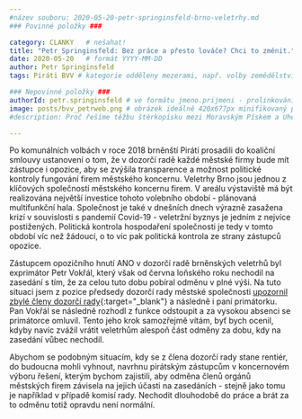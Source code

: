 ```yaml
---
#název souboru: 2020-05-20-petr-springinsfeld-brno-veletrhy.md
### Povinné položky ###

category: CLANKY   # nešahat!
title: "Petr Springinsfeld: Bez práce a přesto lováče? Chci to změnit."
date: 2020-05-20   # formát YYYY-MM-DD
author: Petr Springinsfeld
tags: Piráti BVV # kategorie odděleny mezerami, např. volby zemědělství životní-prostředí piráti (viz https://jihomoravsky.pirati.cz/tags/)

### Nepovinné položky ###
authorId: petr.springinsfeld # ve formátu jmeno.prijmeni - prolinkování s profilem přes uid
image: posts/bvv_petrweb.png # obrázek ideálně 420x677px minifikovaný přes https://tinypng.com/
#description: Proč řešíme těžbu štěrkopísku mezi Moravským Pískem a Uherským Ostrohem? Podrobné info o celé kauze.

---
```


Po komunálních volbách v roce 2018 brněnští Piráti prosadili do koaliční smlouvy ustanovení o tom, že v dozorčí radě každé městské firmy bude mít zástupce i opozice, aby se zvýšila transparence a možnost politické kontroly fungování firem městského koncernu. Veletrhy Brno jsou jednou z klíčových společností městského koncernu firem. V areálu výstaviště má být realizována největší investice tohoto volebního období - plánovaná multifunkční hala. Společnost je také v dnešních dnech výrazně zasažena krizí v souvislosti s pandemií Covid-19 - veletržní byznys je jedním z nejvíce postižených. Politická kontrola hospodaření společnosti je tedy v tomto období víc než žádoucí, o to víc pak politická kontrola ze strany zástupců opozice.

Zástupcem opozičního hnutí ANO v dozorčí radě brněnských veletrhů byl exprimátor Petr Vokřál, který však od června loňského roku nechodil na zasedání s tím, že za celou tuto dobu pobíral odměnu v plné výši. Na tuto situaci jsem z pozice předsedy dozorčí rady městské společnosti [upozornil zbylé členy dozorčí rady](https://www.idnes.cz/brno/zpravy/vokral-veletrby-brno-vystaviste-dozorci-rada-vankova-pirati.A200519_548259_brno-zpravy_vh){:target="_blank"} a následně i paní primátorku. Pan Vokřál se následně rozhodl z funkce odstoupit a za vysokou absenci se primátorce omluvil. Tento jeho krok samozřejmě vítám, byť bych ocenil, kdyby navíc zvážil vrátit veletrhům alespoň část odměny za dobu, kdy na zasedání vůbec nechodil.

Abychom se podobným situacím, kdy se z člena dozorčí rady stane rentiér, do budoucna mohli vyhnout, navrhnu pirátským zástupcům v koncernovém výboru řešení, kterým bychom zajistili, aby odměna členů orgánů městských firem závisela na jejich účasti na zasedáních - stejně jako tomu je například v případě komisí rady. Nechodit dlouhodobě do práce a brát za to odměnu totiž opravdu není normální.

